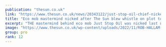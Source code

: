 ```yaml
---
publication: "thesun.co.uk"
link: "https://www.thesun.co.uk/news/20343122/just-stop-oil-chief-nicked-motorway-plot/"
title: "Eco mob mastermind nicked after The Sun blew whistle on plot to block M25"
excerpt: "THE mastermind behind eco mob Just Stop Oil was nicked last night after The Sun blew the whistle on their plot to block the motorway network. Roger Hallam, 56, was being questioned after we told po…"
image: "https://www.thesun.co.uk/wp-content/uploads/2022/11/ROB-HALLAM-OFF-PLATFORM-1.jpg?strip=all&quality=100&w=1920&h=1080&crop=1"
group: pro
rank: 12
---
```

